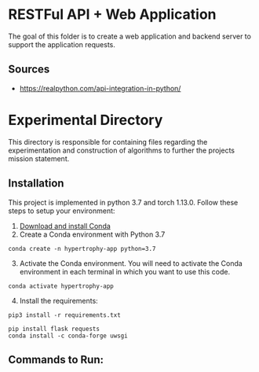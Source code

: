 # RESTFul API + Web Application

The goal of this folder is to create a web application and backend server to support the application requests.


## Sources
 - https://realpython.com/api-integration-in-python/

# Experimental Directory

This directory is responsible for containing files regarding the experimentation and construction of algorithms to further the projects mission statement.

## Installation

This project is implemented in python 3.7 and torch 1.13.0. Follow these steps to setup your environment:

1. [Download and install Conda](https://conda.io/projects/conda/en/latest/user-guide/install/index.html "Download and install Conda")
2. Create a Conda environment with Python 3.7
```
conda create -n hypertrophy-app python=3.7
```
3. Activate the Conda environment. You will need to activate the Conda environment in each terminal in which you want to use this code.
```
conda activate hypertrophy-app
```
4. Install the requirements:
```
pip3 install -r requirements.txt
```
<!-- 5. Install ipykernel for running ipynb files
```
conda install -n hypertrophy-app ipykernel --update-deps --force-reinstall
``` -->

```
pip install flask requests
conda install -c conda-forge uwsgi

```

## Commands to Run:

```

```